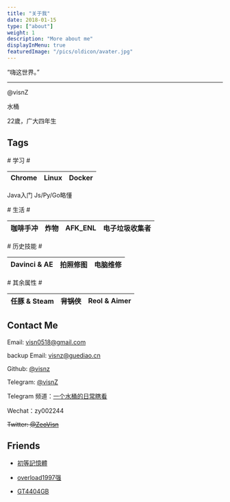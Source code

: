 ```yaml
---
title: "关于我"
date: 2018-01-15
type: ["about"]
weight: 1
description: "More about me"
displayInMenu: true
featuredImage: "/pics/oldicon/avater.jpg"
---
```


“嗨这世界。”

---

@visnZ

水桶

22歲，广大四年生

## Tags

\# 学习 \# 

Chrome|Linux|Docker
---|---|---

Java入门 Js/Py/Go略懂

\# 生活 \# 

咖啡手冲|炸物|AFK_ENL|电子垃圾收集者
---|---|---|---

\# 历史技能 \# 

Davinci & AE|拍照修图|电脑维修
---|---|---

\# 其余属性 \# 

任豚 & Steam|~~背锅侠~~|Reol & Aimer
---|---|---

## Contact Me

Email: visn0518@gmail.com

backup Email: visnz@guediao.cn

Github: [@visnz](https://github.com/visnz)

Telegram: [@visnZ](https://t.me/visnZ)

Telegram 频道：[一个水桶的日常瞎看](https://t.me/visnview)

Wechat：zy002244

~~Twitter: [@ZeoVisn](https://twitter.com/ZeoVisn)~~

## Friends

- [初等記憶體](axionl.github.io)

- [overload1997强](blog.csdn.net/overload1997)

- [GT4404GB](http://gt4404gb.top/)